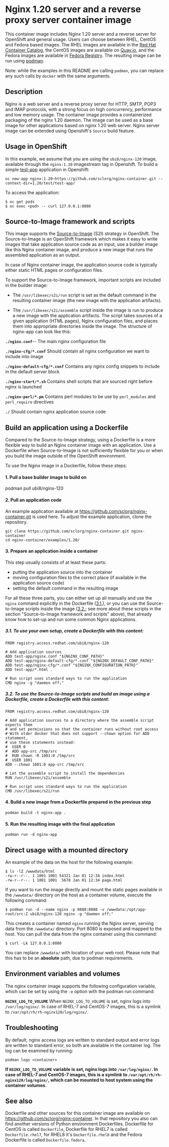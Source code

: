 Nginx 1.20 server and a reverse proxy server container image
============================================================
This container image includes Nginx 1.20 server and a reverse server for OpenShift and general usage.
Users can choose between RHEL, CentOS and Fedora based images.
The RHEL images are available in the [Red Hat Container Catalog](https://access.redhat.com/containers/),
the CentOS images are available on [Quay.io](https://quay.io/organization/centos7),
and the Fedora images are available in [Fedora Registry](https://registry.fedoraproject.org/).
The resulting image can be run using [podman](https://github.com/containers/libpod).

Note: while the examples in this README are calling `podman`, you can replace any such calls by `docker` with the same arguments.


Description
-----------

Nginx is a web server and a reverse proxy server for HTTP, SMTP, POP3 and IMAP
protocols, with a strong focus on high concurrency, performance and low memory usage. The container
image provides a containerized packaging of the nginx 1.20 daemon. The image can be used
as a base image for other applications based on nginx 1.20 web server.
Nginx server image can be extended using Openshift's `Source` build feature.


Usage in OpenShift
------------------
In this example, we assume that you are using the `ubi8/nginx-120` image, available through the `nginx:1.20` imagestream tag in Openshift.
To build a simple [test-app](https://github.com/sclorg/nginx-container/tree/master/examples/1.20/test-app) application in Openshift:

```
oc new-app nginx:1.20~https://github.com/sclorg/nginx-container.git --context-dir=1.20/test/test-app/
```

To access the application:
```
$ oc get pods
$ oc exec <pod> -- curl 127.0.0.1:8080
```


Source-to-Image framework and scripts
-------------------------------------
This image supports the [Source-to-Image](https://docs.openshift.com/container-platform/4.4/builds/build-strategies.html#images-create-s2i_build-strategies)
(S2I) strategy in OpenShift. The Source-to-Image is an OpenShift framework
which makes it easy to write images that take application source code as
an input, use a builder image like this Nginx container image, and produce
a new image that runs the assembled application as an output.

In case of Nginx container image, the application source code is typically
either static HTML pages or configuration files.

To support the Source-to-Image framework, important scripts are included in the builder image:

* The `/usr/libexec/s2i/run` script is set as the default command in the resulting container image (the new image with the application artifacts).

* The `/usr/libexec/s2i/assemble` script inside the image is run to produce a new image with the application artifacts. The script takes sources of a given application (HTML pages), Nginx configuration files, and places them into appropriate directories inside the image. The structure of nginx-app can look like this:

**`./nginx.conf`**--
       The main nginx configuration file

**`./nginx-cfg/*.conf`**
       Should contain all nginx configuration we want to include into image

**`./nginx-default-cfg/*.conf`**
       Contains any nginx config snippets to include in the default server block

**`./nginx-start/*.sh`**
       Contains shell scripts that are sourced right before nginx is launched

**`./nginx-perl/*.pm`**
       Contains perl modules to be use by `perl_modules` and `perl_require` directives

**`./`**
       Should contain nginx application source code


Build an application using a Dockerfile
---------------------------------------
Compared to the Source-to-Image strategy, using a Dockerfile is a more
flexible way to build an Nginx container image with an application.
Use a Dockerfile when Source-to-Image is not sufficiently flexible for you or
when you build the image outside of the OpenShift environment.

To use the Nginx image in a Dockerfile, follow these steps:

#### 1. Pull a base builder image to build on

podman pull ubi8/nginx-120

#### 2. Pull an application code

An example application available at https://github.com/sclorg/nginx-container.git is used here. To adjust the example application, clone the repository.

```
git clone https://github.com/sclorg/nginx-container.git nginx-container
cd nginx-container/examples/1.20/
```

#### 3. Prepare an application inside a container

This step usually consists of at least these parts:

* putting the application source into the container
* moving configuration files to the correct place (if available in the application source code)
* setting the default command in the resulting image

For all these three parts, you can either set up all manually and use the `nginx` command explicitly in the Dockerfile ([3.1.](#31-to-use-own-setup-create-a-dockerfile-with-this-content)), or you can use the Source-to-Image scripts inside the image ([3.2.](#32-to-use-the-source-to-image-scripts-and-build-an-image-using-a-dockerfile-create-a-dockerfile-with-this-content); see more about these scripts in the section "Source-to-Image framework and scripts" above), that already know how to set-up and run some common Nginx applications.

##### 3.1. To use your own setup, create a Dockerfile with this content:

```
FROM registry.access.redhat.com/ubi8/nginx-120

# Add application sources
ADD test-app/nginx.conf "${NGINX_CONF_PATH}"
ADD test-app/nginx-default-cfg/*.conf "${NGINX_DEFAULT_CONF_PATH}"
ADD test-app/nginx-cfg/*.conf "${NGINX_CONFIGURATION_PATH}"
ADD test-app/*.html .

# Run script uses standard ways to run the application
CMD nginx -g "daemon off;"
```

##### 3.2. To use the Source-to-Image scripts and build an image using a Dockerfile, create a Dockerfile with this content:

```
FROM registry.access.redhat.com/ubi8/nginx-120

# Add application sources to a directory where the assemble script expects them
# and set permissions so that the container runs without root access
# With older docker that does not support --chown option for ADD statement,
# use these statements instead:
#  USER 0
#  ADD app-src /tmp/src
#  RUN chown -R 1001:0 /tmp/src
#  USER 1001
ADD --chown 1001:0 app-src /tmp/src

# Let the assemble script to install the dependencies
RUN /usr/libexec/s2i/assemble

# Run script uses standard ways to run the application
CMD /usr/libexec/s2i/run
```

#### 4. Build a new image from a Dockerfile prepared in the previous step
```
podman build -t nginx-app .
```

#### 5. Run the resulting image with the final application
```
podman run -d nginx-app
```


Direct usage with a mounted directory
-------------------------------------
An example of the data on the host for the following example:
```
$ ls -lZ /wwwdata/html
-rw-r--r--. 1 1001 1001 54321 Jan 01 12:34 index.html
-rw-r--r--. 1 1001 1001  5678 Jan 01 12:34 page.html
```

If you want to run the image directly and mount the static pages available in the `/wwwdata/` directory on the host
as a container volume, execute the following command:

```
$ podman run -d --name nginx -p 8080:8080 -v /wwwdata:/opt/app-root/src:Z ubi8/nginx-120 nginx -g "daemon off;"
```

This creates a container named `nginx` running the Nginx server, serving data from
the `/wwwdata/` directory. Port 8080 is exposed and mapped to the host.
You can pull the data from the nginx container using this command:

```
$ curl -Lk 127.0.0.1:8080
```

You can replace `/wwwdata/` with location of your web root. Please note that this has to be an **absolute** path, due to podman requirements.


Environment variables and volumes
---------------------------------
The nginx container image supports the following configuration variable, which can be set by using the `-e` option with the podman run command:


**`NGINX_LOG_TO_VOLUME`**
       When `NGINX_LOG_TO_VOLUME` is set, nginx logs into `/var/log/nginx/`. In case of RHEL-7 and CentOS-7 images, this is a symlink to `/var/opt/rh/rh-nginx120/log/nginx/`.


Troubleshooting
---------------
By default, nginx access logs are written to standard output and error logs are written to standard error, so both are available in the container log. The log can be examined by running:

    podman logs <container>

**If `NGINX_LOG_TO_VOLUME` variable is set, nginx logs into `/var/log/nginx/`. In case of RHEL-7 and CentOS-7 images, this is a symlink to `/var/opt/rh/rh-nginx120/log/nginx/`, which can be mounted to host system using the container volumes.**


See also
--------
Dockerfile and other sources for this container image are available on
https://github.com/sclorg/nginx-container.
In that repository you also can find another versions of Python environment Dockerfiles.
Dockerfile for CentOS is called `Dockerfile`, Dockerfile for RHEL7 is called `Dockerfile.rhel7`,
for RHEL8 it's `Dockerfile.rhel8` and the Fedora Dockerfile is called `Dockerfile.fedora`.

